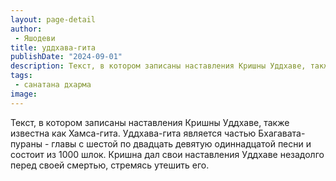 ```yaml
---
layout: page-detail
author:
 - Яшодеви
title: уддхава-гита
publishDate: "2024-09-01"
description: Текст, в котором записаны наставления Кришны Уддхаве, также известна как Хамса-гита. Уддхава-гита является частью Бхагавата-пураны - главы с шестой по двадцать девятую одиннадцатой песни и состоит из 1000 шлок. Кришна дал свои наставления Уддхаве незадолго перед своей смертью, стремясь утешить его.
tags:
 - санатана дхарма
image: 
---
```


Текст, в котором записаны наставления Кришны Уддхаве, также известна как Хамса-гита. Уддхава-гита является частью Бхагавата-пураны - главы с шестой по двадцать девятую одиннадцатой песни и состоит из 1000 шлок. Кришна дал свои наставления Уддхаве незадолго перед своей смертью, стремясь утешить его.

